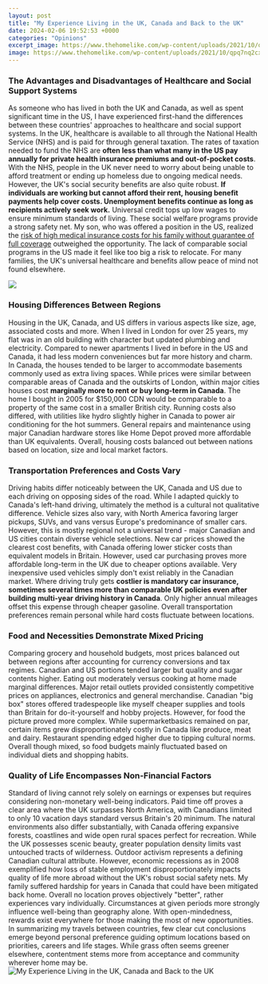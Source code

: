 ```yaml
---
layout: post
title: "My Experience Living in the UK, Canada and Back to the UK"
date: 2024-02-06 19:52:53 +0000
categories: "Opinions"
excerpt_image: https://www.thehomelike.com/wp-content/uploads/2021/10/qpq7nq2cxa4-672x1024.jpg
image: https://www.thehomelike.com/wp-content/uploads/2021/10/qpq7nq2cxa4-672x1024.jpg
---
```


### The Advantages and Disadvantages of Healthcare and Social Support Systems
As someone who has lived in both the UK and Canada, as well as spent significant time in the US, I have experienced first-hand the differences between these countries' approaches to healthcare and social support systems. 
In the UK, healthcare is available to all through the National Health Service (NHS) and is paid for through general taxation. The rates of taxation needed to fund the NHS are **often less than what many in the US pay annually for private health insurance premiums and out-of-pocket costs**. With the NHS, people in the UK never need to worry about being unable to afford treatment or ending up homeless due to ongoing medical needs. 
However, the UK's social security benefits are also quite robust. **If individuals are working but cannot afford their rent, housing benefit payments help cover costs. Unemployment benefits continue as long as recipients actively seek work.** Universal credit tops up low wages to ensure minimum standards of living. These social welfare programs provide a strong safety net.
My son, who was offered a position in the US, realized the [risk of high medical insurance costs for his family without guarantee of full coverage](https://fistore.mysenprints.com/collection/akridge) outweighed the opportunity. The lack of comparable social programs in the US made it feel like too big a risk to relocate. For many families, the UK's universal healthcare and benefits allow peace of mind not found elsewhere.

![](https://etacanada.co.uk/wp-content/uploads/2020/01/alex-shutin-uhn-U0sSxFQ-unsplash.jpg)
### Housing Differences Between Regions  
Housing in the UK, Canada, and US differs in various aspects like size, age, associated costs and more. When I lived in London for over 25 years, my flat was in an old building with character but updated plumbing and electricity. Compared to newer apartments I lived in before in the US and Canada, it had less modern conveniences but far more history and charm. 
In Canada, the houses tended to be larger to accommodate basements commonly used as extra living spaces. While prices were similar between comparable areas of Canada and the outskirts of London, within major cities houses cost **marginally more to rent or buy long-term in Canada**. The home I bought in 2005 for $150,000 CDN would be comparable to a property of the same cost in a smaller British city.
Running costs also differed, with utilities like hydro slightly higher in Canada to power air conditioning for the hot summers. General repairs and maintenance using major Canadian hardware stores like Home Depot proved more affordable than UK equivalents. Overall, housing costs balanced out between nations based on location, size and local market factors.
### Transportation Preferences and Costs Vary 
Driving habits differ noticeably between the UK, Canada and US due to each driving on opposing sides of the road. While I adapted quickly to Canada's left-hand driving, ultimately the method is a cultural not qualitative difference. 
Vehicle sizes also vary, with North America favoring larger pickups, SUVs, and vans versus Europe's predominance of smaller cars. However, this is mostly regional not a universal trend - major Canadian and US cities contain diverse vehicle selections.
New car prices showed the clearest cost benefits, with Canada offering lower sticker costs than equivalent models in Britain. However, used car purchasing proves more affordable long-term in the UK due to cheaper options available. Very inexpensive used vehicles simply don't exist reliably in the Canadian market. 
Where driving truly gets **costlier is mandatory car insurance, sometimes several times more than comparable UK policies even after building multi-year driving history in Canada**. Only higher annual mileages offset this expense through cheaper gasoline. Overall transportation preferences remain personal while hard costs fluctuate between locations.
### Food and Necessities Demonstrate Mixed Pricing 
Comparing grocery and household budgets, most prices balanced out between regions after accounting for currency conversions and tax regimes. Canadian and US portions tended larger but quality and sugar contents higher. Eating out moderately versus cooking at home made marginal differences.
Major retail outlets provided consistently competitive prices on appliances, electronics and general merchandise. Canadian "big box" stores offered tradespeople like myself cheaper supplies and tools than Britain for do-it-yourself and hobby projects. 
However, for food the picture proved more complex. While supermarketbasics remained on par, certain items grew disproportionately costly in Canada like produce, meat and dairy. Restaurant spending edged higher due to tipping cultural norms. Overall though mixed, so food budgets mainly fluctuated based on individual diets and shopping habits.
### Quality of Life Encompasses Non-Financial Factors
Standard of living cannot rely solely on earnings or expenses but requires considering non-monetary well-being indicators. Paid time off proves a clear area where the UK surpasses North America, with Canadians limited to only 10 vacation days standard versus Britain's 20 minimum.
The natural environments also differ substantially, with Canada offering expansive forests, coastlines and wide open rural spaces perfect for recreation. While the UK possesses scenic beauty, greater population density limits vast untouched tracts of wilderness. Outdoor activism represents a defining Canadian cultural attribute.
However, economic recessions as in 2008 exemplified how loss of stable employment disproportionately impacts quality of life more abroad without the UK's robust social safety nets. My family suffered hardship for years in Canada that could have been mitigated back home.
Overall no location proves objectively "better", rather experiences vary individually. Circumstances at given periods more strongly influence well-being than geography alone. With open-mindedness, rewards exist everywhere for those making the most of new opportunities.
In summarizing my travels between countries, few clear cut conclusions emerge beyond personal preference guiding optimum locations based on priorities, careers and life stages. While grass often seems greener elsewhere, contentment stems more from acceptance and community wherever home may be.
![My Experience Living in the UK, Canada and Back to the UK](https://www.thehomelike.com/wp-content/uploads/2021/10/qpq7nq2cxa4-672x1024.jpg)